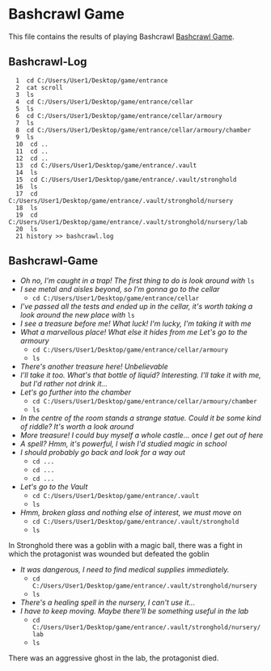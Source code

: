# Bashcrawl Game

This file contains the results of playing Bashcrawl [Bashcrawl Game](https://gitlab.com/slackermedia/bashcrawl#try-it-on-your-computer).

## Bashcrawl-Log
```
  1  cd C:/Users/User1/Desktop/game/entrance
  2  cat scroll
  3  ls
  4  cd C:/Users/User1/Desktop/game/entrance/cellar
  5  ls
  6  cd C:/Users/User1/Desktop/game/entrance/cellar/armoury
  7  ls
  8  cd C:/Users/User1/Desktop/game/entrance/cellar/armoury/chamber
  9  ls
  10  cd ..
  11  cd ..
  12  cd ..
  13  cd C:/Users/User1/Desktop/game/entrance/.vault
  14  ls
  15  cd C:/Users/User1/Desktop/game/entrance/.vault/stronghold
  16  ls
  17  cd C:/Users/User1/Desktop/game/entrance/.vault/stronghold/nursery
  18  ls
  19  cd C:/Users/User1/Desktop/game/entrance/.vault/stronghold/nursery/lab
  20  ls
  21 history >> bashcrawl.log
```
## Bashcrawl-Game
- *Oh no, I'm caught in a trap! The first thing to do is look around with* `ls`
- *I see metal and aisles beyond, so I'm gonna go to the cellar*
    - `cd C:/Users/User1/Desktop/game/entrance/cellar`
- *I've passed all the tests and ended up in the cellar, it's worth taking a look around the new place with* `ls`
- *I see a treasure before me! What luck! I'm lucky, I'm taking it with me*
- *What a marvellous place! What else it hides from me Let's go to the armoury*
    - `cd C:/Users/User1/Desktop/game/entrance/cellar/armoury`
    - `ls`
- *There's another treasure here! Unbelievable*
- *I'll take it too. What's that bottle of liquid? Interesting. I'll take it with me, but I'd rather not drink it...*
- *Let's go further into the chamber*
    - `cd C:/Users/User1/Desktop/game/entrance/cellar/armoury/chamber`
    - `ls`
- *In the centre of the room stands a strange statue. Could it be some kind of riddle? It's worth a look around*
- *More treasure! I could buy myself a whole castle... once I get out of here*
- *A spell? Hmm, it's powerful, I wish I'd studied magic in school*
- *I should probably go back and look for a way out*
   - `cd ...`
   - `cd ...`
   - `cd ...`
- *Let's go to the Vault*
    - `cd C:/Users/User1/Desktop/game/entrance/.vault`
    - `ls`
- *Hmm, broken glass and nothing else of interest, we must move on*
    - `cd C:/Users/User1/Desktop/game/entrance/.vault/stronghold`
    - `ls`

In Stronghold there was a goblin with a magic ball, there was a fight in which the protagonist was wounded but defeated the goblin
- *It was dangerous, I need to find medical supplies immediately.*
    - `cd C:/Users/User1/Desktop/game/entrance/.vault/stronghold/nursery`
    - `ls`
- *There's a healing spell in the nursery, I can't use it...*
- *I have to keep moving. Maybe there'll be something useful in the lab*
    - `cd C:/Users/User1/Desktop/game/entrance/.vault/stronghold/nursery/lab`
    - `ls`
    
There was an aggressive ghost in the lab, the protagonist died.
